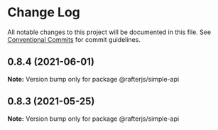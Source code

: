 # Change Log

All notable changes to this project will be documented in this file.
See [Conventional Commits](https://conventionalcommits.org) for commit guidelines.

## 0.8.4 (2021-06-01)

**Note:** Version bump only for package @rafterjs/simple-api





## 0.8.3 (2021-05-25)

**Note:** Version bump only for package @rafterjs/simple-api
